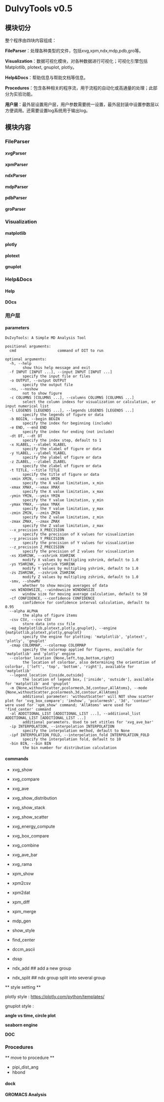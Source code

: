 # DuIvyTools v0.5 

## 模块切分

整个程序由四块内容组成：

**FileParser**：处理各种类型的文件，包括xvg,xpm,ndx,mdp,pdb,gro等。

**Visualization**：数据可视化模块，对各种数据进行可视化；可视化引擎包括Matplotlib, plotext, gnuplot, plotly。

**Help&Docs**：帮助信息与帮助文档等信息。

**Procedures**：包含各种相关的程序流，用于流程的自动化或高通量的处理；此部分为实验功能。

**用户层**：最外层设置用户层，用户参数需要统一设置，最外层封装中设置参数层以方便调用。还需要设置log系统用于输出log。


## 模块内容

### FileParser

#### xvgParser

#### xpmParser

#### ndxParser

#### mdpParser

#### pdbParser

#### groParser


### Visualization

#### matplotlib

#### plotly

#### plotext

#### gnuplot



### Help&Docs

#### Help

#### DOcs


### 用户层

#### parameters

```
DuIvyTools: A Simple MD Analysis Tool

positional arguments:
  cmd                   command of DIT to run

optional arguments:
  -h, --help            
        show this help message and exit
  -f INPUT [INPUT ...], --input INPUT [INPUT ...]
        specify the input file or files
  -o OUTPUT, --output OUTPUT
        specify the output file
  -ns, --noshow         
        not to show figure
  -c COLUMNS [COLUMNS ...], --columns COLUMNS [COLUMNS ...]
        select the column indexs for visualization or calculation, or input numerical list
  -l LEGENDS [LEGENDS ...], --legends LEGENDS [LEGENDS ...]
        specify the legends of figure or data
  -b BEGIN, --begin BEGIN
        specify the index for beginning (include)
  -e END, --end END     
        specify the index for ending (not include)
  -dt DT, --dt DT       
        specify the index step, default to 1
  -x XLABEL, --xlabel XLABEL
        specify the xlabel of figure or data
  -y YLABEL, --ylabel YLABEL
        specify the ylabel of figure or data
  -z ZLABEL, --zlabel ZLABEL
        specify the zlabel of figure or data
  -t TITLE, --title TITLE
        specify the title of figure or data
  -xmin XMIN, --xmin XMIN
        specify the X value limitation, x_min
  -xmax XMAX, --xmax XMAX
        specify the X value limitation, x_max
  -ymin YMIN, --ymin YMIN
        specify the Y value limitation, y_min
  -ymax YMAX, --ymax YMAX
        specify the Y value limitation, y_max
  -zmin ZMIN, --zmin ZMIN
        specify the Z value limitation, z_min
  -zmax ZMAX, --zmax ZMAX
        specify the Z value limitation, z_max
  --x_precision X_PRECISION
        specify the precision of X values for visualization
  --y_precision Y_PRECISION
        specify the precision of Y values for visualization
  --z_precision Z_PRECISION
        specify the precision of Z values for visualization
  -xs XSHRINK, --xshrink XSHRINK
        modify X values by multipling xshrink, default to 1.0
  -ys YSHRINK, --yshrink YSHRINK
        modify Y values by multipling yshrink, default to 1.0
  -zs ZSHRINK, --zshrink ZSHRINK
        modify Z values by multipling zshrink, default to 1.0
  -smv, --showMV        
        whether to show moving averages of data
  -ws WINDOWSIZE, --windowsize WINDOWSIZE
        window size for moving average calculation, default to 50
  -cf CONFIDENCE, --confidence CONFIDENCE
        confidence for confidence interval calculation, default to 0.95
  --alpha ALPHA         
        the alpha of figure items
  -csv CSV, --csv CSV   
        store data into csv file
  -eg {matplotlib,plotext,plotly,gnuplot}, --engine {matplotlib,plotext,plotly,gnuplot}
        specify the engine for plotting: 'matplotlib', 'plotext', 'plotly', 'gnuplot'
  -cmap COLORMAP, --colormap COLORMAP
        specify the colormap applied for figures, available for 'matplotlib' and 'plotly' engine
  --colorbar_location {None,left,top,bottom,right}
        the location of colorbar, also determining the orientation of colorbar, ['left', 'top', 'bottom', 'right'], available for 'matplotlib'
  --legend_location {inside,outside}
        the location of legend box, ['inside', 'outside'], available for 'matplotlib' and 'gnuplot'
  -m {None,withoutScatter,pcolormesh,3d,contour,AllAtoms}, --mode {None,withoutScatter,pcolormesh,3d,contour,AllAtoms}
        additional parameter: 'withoutScatter' will NOT show scatter plot for 'xvg_box_compare'; 'imshow', 'pcolormesh', '3d', 'contour' were used for 'xpm_show' command; 'AllAtoms' were used for 'find_center' command
  -al ADDITIONAL_LIST [ADDITIONAL_LIST ...], --additional_list ADDITIONAL_LIST [ADDITIONAL_LIST ...]
        additional parameters. Used to set xtitles for 'xvg_ave_bar'
  -ip INTERPOLATION, --interpolation INTERPOLATION
        specify the interpolation method, default to None
  -ipf INTERPOLATION_FOLD, --interpolation_fold INTERPOLATION_FOLD
        specify the interpolation fold, default to 10
  -bin BIN, --bin BIN   
        the bin number for distribution calculation
```


#### commands

- xvg_show
- xvg_compare
- xvg_ave
- xvg_show_distribution
- xvg_show_stack
- xvg_show_scatter
- xvg_energy_compute
- xvg_box_compare
- xvg_combine
- xvg_ave_bar
- xvg_rama

- xpm_show
- xpm2csv
- xpm2dat
- xpm_diff
- xpm_merge

- mdp_gen
- show_style
- find_center
- dccm_ascii
- dssp
- ndx_add   ## add a new group
- ndx_split ## ndx group split into several group



** style setting **

plotly style : https://plotly.com/python/templates/

gnuplot style : 



**angle vs time, circle plot**

**seaborn engine**

**DOC**

### Procedures

** move to procedure **

- pipi_dist_ang
- hbond

#### dock


#### GROMACS Analysis


